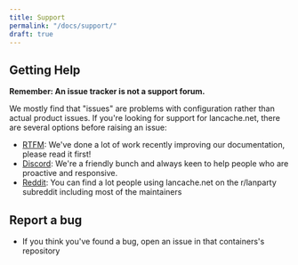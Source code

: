 ```yaml
---
title: Support
permalink: "/docs/support/"
draft: true
---
```


## Getting Help

**Remember: An issue tracker is not a support forum.**

We mostly find that "issues" are problems with configuration rather than actual product issues. If you're looking for support for lancache.net, there are several options before raising an issue:

* [RTFM](/docs/home/): We've done a lot of work recently improving our documentation, please read it first!
* [Discord](https://discord.gg/BKnBS4u): We're a friendly bunch and always keen to help people who are proactive and responsive.
* [Reddit](https://reddit.com/r/lanparty): You can find a lot people using lancache.net on the r/lanparty subreddit including most of the maintainers

## Report a bug

* If you think you've found a bug, open an issue in that containers's repository
